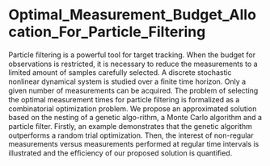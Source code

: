 # Optimal_Measurement_Budget_Allocation_For_Particle_Filtering
Particle ﬁltering is a powerful tool for target tracking. When the budget for observations is restricted, it is necessary to reduce the measurements to a limited amount of samples carefully selected. A discrete stochastic nonlinear dynamical system is studied over a ﬁnite time horizon. Only a given number of measurements can be acquired. The problem of selecting the optimal measurement times for particle ﬁltering is formalized as a combinatorial optimization problem. We propose an approximated solution based on the nesting of a genetic algo-rithm, a Monte Carlo algorithm and a particle ﬁlter. Firstly, an example demonstrates that the genetic algorithm outperforms a random trial optimization. Then, the interest of non-regular measurements versus measurements performed at regular time intervals is illustrated and the efﬁciency of our proposed solution is quantiﬁed. 
